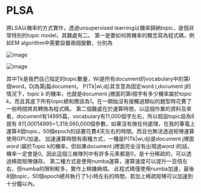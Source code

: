 # PLSA
將LSA以機率的方式實作，透過unsupervised learning以機率歸納topic，是個非常特別的topic model，其難處有二。
第一是要如何將機率的概念寫為程式碼，例如EM algorithm中需要設置兩個變數，分別為

![image](https://github.com/AppleHank/Image/blob/main/%E8%9E%A2%E5%B9%95%E6%93%B7%E5%8F%96%E7%95%AB%E9%9D%A2%202021-01-16%20170148.jpg?raw=true)

![image](https://github.com/AppleHank/Image/blob/main/%E8%9E%A2%E5%B9%95%E6%93%B7%E5%8F%96%E7%95%AB%E9%9D%A2%202021-01-16%20170338.jpg?raw=true)

其中Tk是我們自己指定的topic數量，Wi是所有document的vocabulary中的第i個word，Dj為第j篇document。
P(Tk|wi,dj)其含意為固定word i,document j的情況下，topic k 的機率，也就是document j裡面的第i個字有多少機率屬於topic k，而且其底下所有topic總和應該為1。在一開始沒有接觸過類似的題型時花費了一些時間將其轉換為程式碼。
第二個難處在於運算時間，以這個作業的資料及來看，document有14995篇，vocabulary有11,000個字左右，所以假設topic設為8就有 8*11,000*14995=1,319,560,000個參數，如果沒有做任何處理，在我的筆電上運算4個topic，50個epoch的話要花費4天左右的時間。而且也無法透過矩陣運算使用GPU加速。
加速運算時間有兩種方式，一種是P(Tk|wi,dj)是document j裡面word i屬於Topic k的機率，但如果document j裡面完全沒有出現過word i的話，機率一定會是0。因此這個三維陣列中有許多元素都是0，是十分稀疏的，可以透過稀疏矩陣儲存。
第二種方式是使用numba運算，運算速度可以提升一百倍左右，但numba的限制較多，實作上稍嫌麻煩。
此程式碼僅使用numba加速，最後8個topic，50個epoch總共執行了1小時左右的時間，若加上稀疏矩陣可以加速到十分鐘以內。



